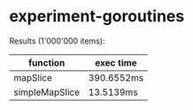 # experiment-goroutines

Results (1'000'000 items):

| function       | exec time  |
| -------------- | ---------- |
| mapSlice       | 390.6552ms |
| simpleMapSlice | 13.5139ms  |